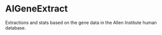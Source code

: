 # AIGeneExtract
Extractions and stats based on the gene data in the Allen Institute human database.
